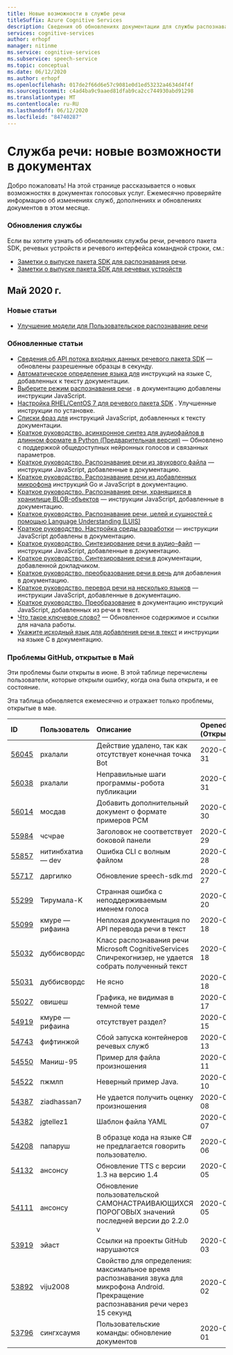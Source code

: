 ```yaml
---
title: Новые возможности в службе речи
titleSuffix: Azure Cognitive Services
description: Сведения об обновлениях документации для службы распознавания речи Azure.
services: cognitive-services
author: erhopf
manager: nitinme
ms.service: cognitive-services
ms.subservice: speech-service
ms.topic: conceptual
ms.date: 06/12/2020
ms.author: erhopf
ms.openlocfilehash: 017de2f66d6e57c9081e0d1ed53232a4634d4f4f
ms.sourcegitcommit: c4ad4ba9c9aaed81dfab9ca2cc744930abd91298
ms.translationtype: MT
ms.contentlocale: ru-RU
ms.lasthandoff: 06/12/2020
ms.locfileid: "84740287"
---
```

# <a name="speech-service-whats-new-in-docs"></a>Служба речи: новые возможности в документах

Добро пожаловать! На этой странице рассказывается о новых возможностях в документах голосовых услуг. Ежемесячно проверяйте информацию об изменениях служб, дополнениях и обновлениях документов в этом месяце.

### <a name="service-updates"></a>Обновления службы

Если вы хотите узнать об обновлениях службы речи, речевого пакета SDK, речевых устройств и речевого интерфейса командной строки, см.:
* [Заметки о выпуске пакета SDK для распознавания речи](releasenotes.md).
* [Заметки о выпуске пакета SDK для речевых устройств](devices-sdk-release-notes.md)

## <a name="may-2020"></a>Май 2020 г.

### <a name="new-articles"></a>Новые статьи

* [Улучшение модели для Пользовательское распознавание речи](how-to-custom-speech-improve-accuracy.md)

### <a name="updated-articles"></a>Обновленные статьи

* [Сведения об API потока входных данных речевого пакета SDK](how-to-use-audio-input-streams.md) — обновлены разрешенные образцы в секунду.
* [Автоматическое определение языка для](how-to-automatic-language-detection.md) инструкций на языке C, добавленных к тексту документации.
* [Выберите режим распознавания речи](how-to-choose-recognition-mode.md) . в документацию добавлены инструкции JavaScript.
* [Настройка RHEL/CentOS 7 для речевого пакета SDK](how-to-configure-rhel-centos-7.md) . Улучшенные инструкции по установке.
* [Списки фраз для](how-to-phrase-lists.md) инструкций JavaScript, добавленных к тексту документации.
* [Краткое руководство. асинхронное синтез для аудиофайлов в длинном формате в Python (Предварительная версия)](quickstarts/text-to-speech/async-synthesis-long-form-audio.md) — Обновлено с поддержкой общедоступных нейронных голосов и связанных параметров.
* [Краткое руководство. Распознавание речи из звукового файла](quickstarts/speech-to-text-from-file.md) — инструкции JavaScript, добавленные в документацию.
* [Краткое руководство. Распознавание речи из добавленных микрофона](quickstarts/speech-to-text-from-microphone.md ) инструкций Go и JavaScript в документацию.
* [Краткое руководство. Распознавание речи, хранящихся в хранилище BLOB-объектов](quickstarts/from-blob.md) — инструкции JavaScript, добавленные в документацию.
* [Краткое руководство. Распознавание речи, целей и сущностей с помощью Language Understanding (LUIS)](quickstarts/intent-recognition.md)
* [Краткое руководство. Настройка среды разработки](quickstarts/setup-platform.md) — инструкции JavaScript добавлены в документацию.
* [Краткое руководство. Синтезирование речи в аудио-файл](quickstarts/text-to-speech-audio-file.md) — инструкции JavaScript, добавленные в документацию.
* [Краткое руководство. Синтезирование речи в](quickstarts/text-to-speech.md) документации, добавленной докладчиком.
* [Краткое руководство. преобразование речи в речь](quickstarts/translate-speech-to-speech.md) для добавления в документацию.
* [Краткое руководство. перевод речи на несколько языков](quickstarts/translate-speech-to-text-multiple-languages.md) — инструкции JavaScript, добавленные в документацию.
* [Краткое руководство. Преобразование](quickstarts/translate-speech-to-text.md) в документацию инструкций JavaScript, добавленных из речи в текст.
* [Что такое ключевое слово?](custom-keyword-overview.md) — Обновленное содержимое и ссылки для начала работы.
* [Укажите исходный язык для добавления речи в текст](how-to-specify-source-language.md) и инструкции на языке C в документацию.

### <a name="github-issues-opened-in-may"></a>Проблемы GitHub, открытые в Май

Эти проблемы были открыты в июне. В этой таблице перечислены пользователи, которые открыли ошибку, когда она была открыта, и ее состояние.  

Эта таблица обновляется ежемесячно и отражает только проблемы, открытые в мае.  

|ID|Пользователь|Описание|Opened (Открыто)|Состояние|Тип|
| :--- | :--- | :--- | :--- | :--- | :--- |
|[56045](https://github.com/MicrosoftDocs/azure-docs/issues/56045)|рхалали|Действие удалено, так как отсутствует конечная точка Bot|2020-05-31|Закрыто|Проблема|
|[56038](https://github.com/MicrosoftDocs/azure-docs/issues/56038)|рхалали|Неправильные шаги программы-робота публикации|2020-05-31|Открыть|Проблема|
|[56014](https://github.com/MicrosoftDocs/azure-docs/issues/56014)|мосдав|Добавить дополнительный документ о формате примеров PCM|2020-05-30|Открыть|Проблема|
|[55984](https://github.com/MicrosoftDocs/azure-docs/issues/55984)|чсчрае|Заголовок не соответствует боковой панели|2020-05-29|Закрыто|Проблема|
|[55857](https://github.com/MicrosoftDocs/azure-docs/issues/55857)|нитинбхатиа — dev|Ошибка CLI с волным файлом|2020-05-28|Закрыто|Проблема|
|[55717](https://github.com/MicrosoftDocs/azure-docs/pull/55717)|даргилко|Обновление speech-sdk.md|2020-05-27|Открыть|Запрос на вытягивание|
|[55299](https://github.com/MicrosoftDocs/azure-docs/issues/55299)|Тирумала-K|Странная ошибка с неподдерживаемым именем голоса|2020-05-20|Закрыто|Проблема|
|[55099](https://github.com/MicrosoftDocs/azure-docs/issues/55099)|кмуре — рифаина|Неплохая документация по API перевода речи в текст|2020-05-18|Открыть|Проблема|
|[55032](https://github.com/MicrosoftDocs/azure-docs/issues/55032)|дуббисвордс|Класс распознавания речи Microsoft CognitiveServices Спичрекогнизер, не удается собрать полученный текст|2020-05-18|Закрыто|Проблема|
|[55031](https://github.com/MicrosoftDocs/azure-docs/issues/55031)|дуббисвордс|Не ясно|2020-05-18|Закрыто|Проблема|
|[55027](https://github.com/MicrosoftDocs/azure-docs/issues/55027)|овишеш|Графика, не видимая в темной теме|2020-05-17|Закрыто|Проблема|
|[54919](https://github.com/MicrosoftDocs/azure-docs/issues/54919)|кмуре — рифаина|отсутствует раздел?|2020-05-15|Открыть|Проблема|
|[54743](https://github.com/MicrosoftDocs/azure-docs/issues/54743)|фифтинжой|Сбой запуска контейнеров речевых служб|2020-05-13|Открыть|Проблема|
|[54550](https://github.com/MicrosoftDocs/azure-docs/issues/54550)|Маниш-95|Пример для файла произношения|2020-05-11|Открыть|Проблема|
|[54522](https://github.com/MicrosoftDocs/azure-docs/issues/54522)|пжмлп|Неверный пример Java.|2020-05-10|Открыть|Проблема|
|[54387](https://github.com/MicrosoftDocs/azure-docs/issues/54387)|ziadhassan7|Не удается получить оценку произношения|2020-05-08|Закрыто|Проблема|
|[54382](https://github.com/MicrosoftDocs/azure-docs/issues/54382)|jgtellez1|Шаблон файла YAML|2020-05-07|Закрыто|Проблема|
|[54208](https://github.com/MicrosoftDocs/azure-docs/issues/54208)|папаруш|В образце кода на языке C# не предлагается говорить пользователю.|2020-05-06|Закрыто|Проблема|
|[54132](https://github.com/MicrosoftDocs/azure-docs/pull/54132)|ансонсу|Обновление TTS с версии 1.3 на версию 1.4|2020-05-05|Закрыто|Запрос на вытягивание|
|[54111](https://github.com/MicrosoftDocs/azure-docs/pull/54111)|ансонсу|Обновление пользовательской САМОНАСТРАИВАЮЩИХСЯ ПОРОГОВЫХ значений последней версии до 2.2.0 v|2020-05-05|Закрыто|Запрос на вытягивание|
|[53919](https://github.com/MicrosoftDocs/azure-docs/issues/53919)|эйаст|Ссылки на проекты GitHub нарушаются|2020-05-03|Открыть|Проблема|
|[53892](https://github.com/MicrosoftDocs/azure-docs/issues/53892)|viju2008|Свойство для определения: максимальное время распознавания звука для микрофона Android. Прекращение распознавания речи через 15 секунд|2020-05-02|Закрыто|Проблема|
|[53796](https://github.com/MicrosoftDocs/azure-docs/pull/53796)|сингхсаумя|Пользовательские команды: обновление документов|2020-05-01|Закрыто|Запрос на вытягивание|
